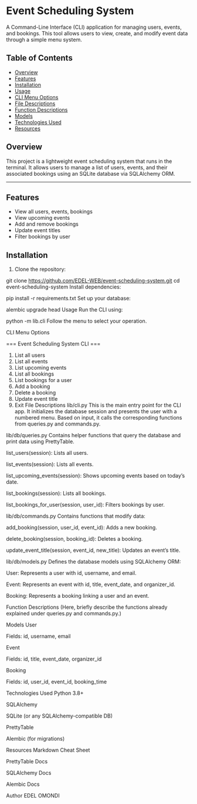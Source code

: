 
# Event Scheduling System

A Command-Line Interface (CLI) application for managing users, events, and bookings. This tool allows users to view, create, and modify event data through a simple menu system.


## Table of Contents

- [Overview](#overview)
- [Features](#features)
- [Installation](#installation)
- [Usage](#usage)
- [CLI Menu Options](#cli-menu-options)
- [File Descriptions](#file-descriptions)
- [Function Descriptions](#function-descriptions)
- [Models](#models)
- [Technologies Used](#technologies-used)
- [Resources](#resources)


## Overview

This project is a lightweight event scheduling system that runs in the terminal. It allows users to manage a list of users, events, and their associated bookings using an SQLite database via SQLAlchemy ORM.

---

## Features

- View all users, events, bookings
- View upcoming events
- Add and remove bookings
- Update event titles
- Filter bookings by user

## Installation

1. Clone the repository:


git clone https://github.com/EDEL-WEB/event-scheduling-system.git
cd event-scheduling-system
Install dependencies:

pip install -r requirements.txt
Set up your database:


alembic upgrade head
Usage
Run the CLI using:

python -m lib.cli
Follow the menu to select your operation.

CLI Menu Options

=== Event Scheduling System CLI ===
1. List all users
2. List all events
3. List upcoming events
4. List all bookings
5. List bookings for a user
6. Add a booking
7. Delete a booking
8. Update event title
9. Exit
File Descriptions
lib/cli.py
This is the main entry point for the CLI app. It initializes the database session and presents the user with a numbered menu. Based on input, it calls the corresponding functions from queries.py and commands.py.

lib/db/queries.py
Contains helper functions that query the database and print data using PrettyTable.

list_users(session): Lists all users.

list_events(session): Lists all events.

list_upcoming_events(session): Shows upcoming events based on today’s date.

list_bookings(session): Lists all bookings.

list_bookings_for_user(session, user_id): Filters bookings by user.

lib/db/commands.py
Contains functions that modify data:

add_booking(session, user_id, event_id): Adds a new booking.

delete_booking(session, booking_id): Deletes a booking.

update_event_title(session, event_id, new_title): Updates an event’s title.

lib/db/models.py
Defines the database models using SQLAlchemy ORM:

User: Represents a user with id, username, and email.

Event: Represents an event with id, title, event_date, and organizer_id.

Booking: Represents a booking linking a user and an event.

Function Descriptions
(Here, briefly describe the functions already explained under queries.py and commands.py.)

Models
User

Fields: id, username, email

Event

Fields: id, title, event_date, organizer_id

Booking

Fields: id, user_id, event_id, booking_time

Technologies Used
Python 3.8+

SQLAlchemy

SQLite (or any SQLAlchemy-compatible DB)

PrettyTable

Alembic (for migrations)

Resources
Markdown Cheat Sheet

PrettyTable Docs

SQLAlchemy Docs

Alembic Docs

Author EDEL  OMONDI

